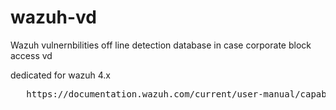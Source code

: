 # wazuh-vd
Wazuh vulnernbilities off line detection database in case corporate block access vd

dedicated for wazuh 4.x
<pre>
   https://documentation.wazuh.com/current/user-manual/capabilities/vulnerability-detection/offline-update.html
</pre>
